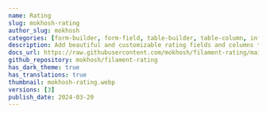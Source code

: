 ```yaml
---
name: Rating
slug: mokhosh-rating
author_slug: mokhosh
categories: [form-builder, form-field, table-builder, table-column, infolist-entry]
description: Add beautiful and customizable rating fields and columns to your forms and tables.
docs_url: https://raw.githubusercontent.com/mokhosh/filament-rating/main/README.md
github_repository: mokhosh/filament-rating
has_dark_theme: true
has_translations: true
thumbnail: mokhosh-rating.webp
versions: [3]
publish_date: 2024-03-20
---
```

